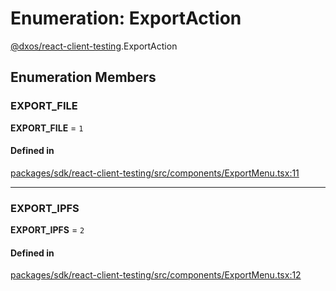 # Enumeration: ExportAction

[@dxos/react-client-testing](../modules/dxos_react_client_testing.md).ExportAction

## Enumeration Members

### EXPORT\_FILE

 **EXPORT\_FILE** = ``1``

#### Defined in

[packages/sdk/react-client-testing/src/components/ExportMenu.tsx:11](https://github.com/dxos/dxos/blob/db8188dae/packages/sdk/react-client-testing/src/components/ExportMenu.tsx#L11)

___

### EXPORT\_IPFS

 **EXPORT\_IPFS** = ``2``

#### Defined in

[packages/sdk/react-client-testing/src/components/ExportMenu.tsx:12](https://github.com/dxos/dxos/blob/db8188dae/packages/sdk/react-client-testing/src/components/ExportMenu.tsx#L12)
